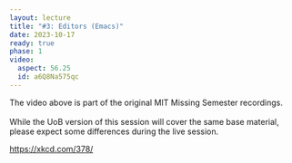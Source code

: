 ```yaml
---
layout: lecture
title: "#3: Editors (Emacs)"
date: 2023-10-17
ready: true
phase: 1
video:
  aspect: 56.25
  id: a6Q8Na575qc
---
```



<div class="note">
The video above is part of the original MIT Missing Semester recordings.  <br><br>
While the UoB version of this session will cover the same base material, please expect some differences during the live session.
<br>
</div>

<https://xkcd.com/378/>
